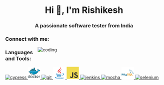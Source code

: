 <h1 align="center">Hi 👋, I'm Rishikesh</h1>
<h3 align="center">A passionate software tester from India</h3>

<h3 align="left">Connect with me:</h3>

<img align="right" alt="coding" width="400" src="https://media.giphy.com/media/4H3Ii5eLChYul9p7NL/giphy.gif">
<p align="left">
</p>

<h3 align="left">Languages and Tools:</h3>
<p align="left">
  <a href="https://www.cypress.io" target="_blank" rel="noreferrer"> <img src="https://www.google.com/url?sa=i&url=https%3A%2F%2Fwww.gartner.com%2Freviews%2Fmarket%2Fapplication-development-integration-and-management-others%2Fvendor%2Fcypress%2Fproduct%2Fcypress&psig=AOvVaw1ktXAbsmXOOYYU6p_7J0Nj&ust=1691681852915000&source=images&cd=vfe&opi=89978449&ved=0CBEQjRxqFwoTCLi30470z4ADFQAAAAAdAAAAABAE" alt="cypress" width="40" height="40"/> </a> <a href="https://www.docker.com/" target="_blank" rel="noreferrer"> <img src="https://raw.githubusercontent.com/devicons/devicon/master/icons/docker/docker-original-wordmark.svg" alt="docker" width="40" height="40"/> </a> <a href="https://git-scm.com/" target="_blank" rel="noreferrer"> <img src="https://www.vectorlogo.zone/logos/git-scm/git-scm-icon.svg" alt="git" width="40" height="40"/> </a> <a href="https://www.java.com" target="_blank" rel="noreferrer"> <img src="https://raw.githubusercontent.com/devicons/devicon/master/icons/java/java-original.svg" alt="java" width="40" height="40"/> </a> <a href="https://developer.mozilla.org/en-US/docs/Web/JavaScript" target="_blank" rel="noreferrer"> <img src="https://raw.githubusercontent.com/devicons/devicon/master/icons/javascript/javascript-original.svg" alt="javascript" width="40" height="40"/> </a> <a href="https://www.jenkins.io" target="_blank" rel="noreferrer"> <img src="https://www.vectorlogo.zone/logos/jenkins/jenkins-icon.svg" alt="jenkins" width="40" height="40"/> </a> <a href="https://mochajs.org" target="_blank" rel="noreferrer"> <img src="https://www.vectorlogo.zone/logos/mochajs/mochajs-icon.svg" alt="mocha" width="40" height="40"/> </a> <a href="https://www.mysql.com/" target="_blank" rel="noreferrer"> <img src="https://raw.githubusercontent.com/devicons/devicon/master/icons/mysql/mysql-original-wordmark.svg" alt="mysql" width="40" height="40"/> </a> <a href="https://www.selenium.dev" target="_blank" rel="noreferrer"> <img src="https://raw.githubusercontent.com/detain/svg-logos/780f25886640cef088af994181646db2f6b1a3f8/svg/selenium-logo.svg" alt="selenium" width="40" height="40"/> </a> </p>
